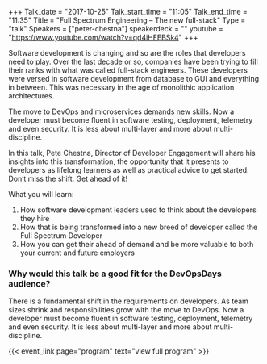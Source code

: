 +++
Talk_date = "2017-10-25"
Talk_start_time = "11:05"
Talk_end_time = "11:35"
Title = "Full Spectrum Engineering – The new full-stack"
Type = "talk"
Speakers = ["peter-chestna"]
speakerdeck = ""
youtube = "https://www.youtube.com/watch?v=qd4iHFEBSk4"
+++

Software development is changing and so are the roles that developers need to play. Over the last decade or so, companies have been trying to fill their ranks with what was called full-stack engineers. These developers were versed in software development from database to GUI and everything in between. This was necessary in the age of monolithic application architectures.

The move to DevOps and microservices demands new skills. Now a developer must become fluent in software testing, deployment, telemetry and even security. It is less about multi-layer and more about multi-discipline.

In this talk, Pete Chestna, Director of Developer Engagement will share his insights into this transformation, the opportunity that it presents to developers as lifelong learners as well as practical advice to get started. Don’t miss the shift. Get ahead of it!

What you will learn:
1. How software development leaders used to think about the developers they hire
2. How that is being transformed into a new breed of developer called the Full Spectrum Developer
3. How you can get their ahead of demand and be more valuable to both your current and future employers

### Why would this talk be a good fit for the DevOpsDays audience?

There is a fundamental shift in the requirements on developers. As team sizes shrink and responsibilities grow with the move to DevOps. Now a developer must become fluent in software testing, deployment, telemetry and even security. It is less about multi-layer and more about multi-discipline.

{{< event_link page="program" text="view full program" >}}
